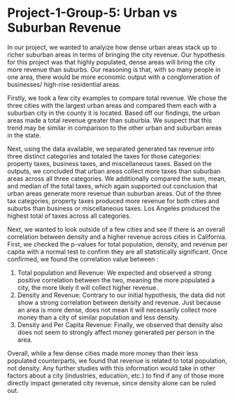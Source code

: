# Project-1-Group-5: Urban vs Suburban Revenue

In our project, we wanted to analyize how dense urban areas stack up to richer suburban areas in terms of bringing the city revenue. Our hypothesis for this project was that highly populated, dense areas will bring the city more revenue than suburbs. Our reasoning is that, with so many people in one area, there would be more economic output with a conglomeration of businesses/ high-rise residential areas.

Firstly, we took a few city examples to compare total revenue. We chose the three cities with the largest urban areas and compared them each with a suburban city in the county it is located. Based off our findings, the urban areas made a total revenue greater than suburbia. We suspect that this trend may be similar in comparison to the other urban and suburban areas in the state.

Next, using the data available, we separated generated tax revenue into three distinct categories and totaled the taxes for those categories: property taxes, business taxes, and miscellaneous taxes. Based on the outputs, we concluded that urban areas collect more taxes than suburban areas across all three categories. We additionally compared the sum, mean, and median of the total taxes, which again supported out conclusion that urban areas generate more revenue than suburban areas. Out of the three tax categories, property taxes produced more revenue for both cities and suburbs than business or miscellaneous taxes. Los Angeles produced the highest total of taxes across all categories.    

Next, we wanted to look outside of a few cities and see if there is an overall correlation between density and a higher revenue across cities in California. First, we checked the p-values for total population, density, and revenue per capita with a normal test to confirm they are all statistically significant. Once confirmed, we found the correlation value between :
1. Total population and Revenue: We expected and observed a strong positive correlation between the two, meaning the more populated a city, the more likely it will collect higher revenue.
2. Density and Revenue: Contrary to our initial hypothesis, the data did not show a strong correlation between density and revenue. Just because an area is more dense, does not mean it will necessarily collect more money than a city of similar population and less density. 
3. Density and Per Capita Revenue: Finally, we observed that density also does not seem to strongly affect money generated per person in the area.

Overall, while a few dense cities made more money than their less populated counterparts, we found that revenue is related to total population, not density. Any further studies with this information would take in other factors about a city (industries, education, etc.) to find if any of those more directly impact generated city revenue, since density alone can be ruled out.

